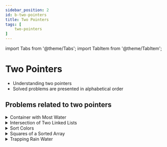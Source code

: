 ```yaml
---
sidebar_position: 2 
id: b-two-pointers 
title: Two Pointers
tags: [
    two-pointers
]
---
```


import Tabs from '@theme/Tabs';
import TabItem from '@theme/TabItem';

# Two Pointers 

- Understanding two pointers 
- Solved problems are presented in alphabetical order

## Problems related to two pointers 

<details> 
<summary> Container with Most Water </summary> 

### [↗ Container with Most Water](../data-structures/a-arrays.md)

</details>

<details> 
<summary> Intersection of Two Linked Lists </summary> 

### [↗ Intersection of Two Linked Lists](../data-structures/c-linked-lists.md)

</details>

<details> 
<summary> Sort Colors </summary> 

### [↗ Sort Colors](../data-structures/a-arrays.md)


</details>


<details> 
<summary> Squares of a Sorted Array </summary> 

### [↗ Squares of a Sorted Array](./k-math.md)

</details>

<details> 
<summary> Trapping Rain Water </summary> 

### [↗ Trapping Rain Water](../data-structures/f-stacks.md)

</details>

